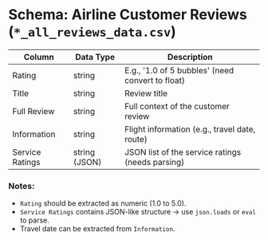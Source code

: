 # Schema: Airline Customer Reviews (`*_all_reviews_data.csv`)
| Column    | Data Type | Description|
|-----------|-----------|------------|
| Rating | string | E.g., '1.0 of 5 bubbles' (need convert to float) |
| Title | string | Review title |
| Full Review | string | Full context of the customer review |
| Information | string | Flight information (e.g., travel date, route) |
| Service Ratings | string (JSON) | JSON list of the service ratings (needs parsing) |

### Notes:
- `Rating` should be extracted as numeric (1.0 to 5.0).
- `Service Ratings` contains JSON-like structure → use `json.loads` or `eval` to parse.
- Travel date can be extracted from `Information`.